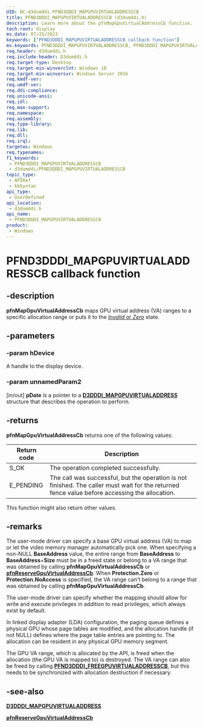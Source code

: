 ```yaml
---
UID: NC:d3dumddi.PFND3DDDI_MAPGPUVIRTUALADDRESSCB
title: PFND3DDDI_MAPGPUVIRTUALADDRESSCB (d3dumddi.h)
description: Learn more about the pfnMapGpuVirtualAddressCb function.
tech.root: display
ms.date: 07/25/2023
keywords: ["PFND3DDDI_MAPGPUVIRTUALADDRESSCB callback function"]
ms.keywords: PFND3DDDI_MAPGPUVIRTUALADDRESSCB, PFND3DDDI_MAPGPUVIRTUALADDRESSCB callback, d3dumddi/pfnMapGpuVirtualAddressCb, display.pfnmapgpuvirtualaddresscb, pfnMapGpuVirtualAddressCb, pfnMapGpuVirtualAddressCb callback function [Display Devices]
req.header: d3dumddi.h
req.include-header: D3dumddi.h
req.target-type: Desktop
req.target-min-winverclnt: Windows 10
req.target-min-winversvr: Windows Server 2016
req.kmdf-ver: 
req.umdf-ver: 
req.ddi-compliance: 
req.unicode-ansi: 
req.idl: 
req.max-support: 
req.namespace: 
req.assembly: 
req.type-library: 
req.lib: 
req.dll: 
req.irql: 
targetos: Windows
req.typenames: 
f1_keywords:
 - PFND3DDDI_MAPGPUVIRTUALADDRESSCB
 - d3dumddi/PFND3DDDI_MAPGPUVIRTUALADDRESSCB
topic_type:
 - APIRef
 - kbSyntax
api_type:
 - UserDefined
api_location:
 - d3dumddi.h
api_name:
 - PFND3DDDI_MAPGPUVIRTUALADDRESSCB
product:
 - Windows
---
```


# PFND3DDDI_MAPGPUVIRTUALADDRESSCB callback function

## -description

**pfnMapGpuVirtualAddressCb** maps GPU virtual address (VA) ranges to a specific allocation range or puts it to the [*Invalid* or *Zero*](../d3dukmdt/ns-d3dukmdt-_d3dddigpuvirtualaddress_protection_type.md) state.

## -parameters

### -param hDevice

A handle to the display device.

### -param unnamedParam2

[in/out] **pDate** is a pointer to a [**D3DDDI_MAPGPUVIRTUALADDRESS**](../d3dukmdt/ns-d3dukmdt-d3dddi_mapgpuvirtualaddress.md) structure that describes the operation to perform.

## -returns

**pfnMapGpuVirtualAddressCb** returns one of the following values:

|Return code|Description|
|--- |--- |
|S_OK|The operation completed successfully.|
|E_PENDING|The call was successful, but the operation is not finished. The caller must wait for the returned fence value before accessing the allocation.|

This function might also return other values.

## -remarks

The user-mode driver can specify a base GPU virtual address (VA) to map or let the video memory manager automatically pick one. When specifying a non-NULL **BaseAddress** value, the entire range from **BaseAddress** to **BaseAddress**+**Size** must be in a freed state or belong to a VA range that was obtained by calling **pfnMapGpuVirtualAddressCb** or [**pfnReserveGpuVirtualAddressCb**](nc-d3dumddi-pfnd3dddi_reservegpuvirtualaddresscb.md). When **Protection.Zero** or **Protection.NoAccess** is specified, the VA range can't belong to a range that was obtained by calling **pfnMapGpuVirtualAddressCb**.

The user-mode driver can specify whether the mapping should allow for write and execute privileges in addition to read privileges, which always exist by default.

In linked display adapter (LDA) configuration, the paging queue defines a physical GPU whose page tables are modified, and the allocation handle (if not NULL) defines where the page table entries are pointing to. The allocation can be resident in any physical GPU memory segment.

The GPU VA range, which is allocated by the API, is freed when the allocation (the GPU VA is mapped to) is destroyed. The VA range can also be freed by calling [**PFND3DDDI_FREEGPUVIRTUALADDRESSCB**](nc-d3dumddi-pfnd3dddi_freegpuvirtualaddresscb.md), but this needs to be synchronized with allocation destruction if necessary.

## -see-also

[**D3DDDI_MAPGPUVIRTUALADDRESS**](../d3dukmdt/ns-d3dukmdt-d3dddi_mapgpuvirtualaddress.md)

[**pfnReserveGpuVirtualAddressCb**](nc-d3dumddi-pfnd3dddi_reservegpuvirtualaddresscb.md)
